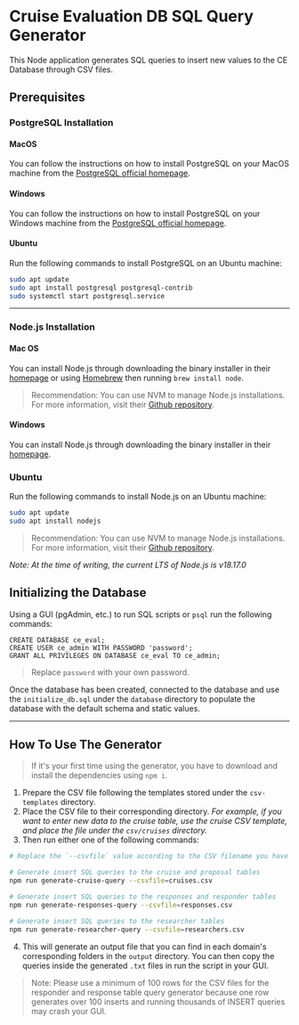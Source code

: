 # Cruise Evaluation DB SQL Query Generator
This Node application generates SQL queries to insert new values to the CE Database through CSV files.

## Prerequisites
### PostgreSQL Installation
#### MacOS
You can follow the instructions on how to install PostgreSQL on your MacOS machine from the [PostgreSQL official homepage](https://www.postgresql.org/download/macosx/).

#### Windows
You can follow the instructions on how to install PostgreSQL on your Windows machine from the [PostgreSQL official homepage](https://www.postgresql.org/download/windows/).

#### Ubuntu
Run the following commands to install PostgreSQL on an Ubuntu machine:
```bash
sudo apt update
sudo apt install postgresql postgresql-contrib
sudo systemctl start postgresql.service
```
___
### Node.js Installation
#### Mac OS
You can install Node.js through downloading the binary installer in their [homepage](https://nodejs.org/en) or using [Homebrew](https://brew.sh/) then running `brew install node`.

> Recommendation: You can use NVM to manage Node.js installations. For more information, visit their [Github repository](https://github.com/nvm-sh/nvm).

#### Windows
You can install Node.js through downloading the binary installer in their [homepage](https://nodejs.org/en).

### Ubuntu
Run the following commands to install Node.js on an Ubuntu machine:
```bash
sudo apt update
sudo apt install nodejs
```
> Recommendation: You can use NVM to manage Node.js installations. For more information, visit their [Github repository](https://github.com/nvm-sh/nvm).
> 
*Note: At the time of writing, the current LTS of Node.js is v18.17.0*

## Initializing the Database
Using a GUI (pgAdmin, etc.) to run SQL scripts or `psql` run the following commands:
```postgresql
CREATE DATABASE ce_eval;
CREATE USER ce_admin WITH PASSWORD 'password';
GRANT ALL PRIVILEGES ON DATABASE ce_eval TO ce_admin;
```
> Replace `password` with your own password.

Once the database has been created, connected to the database and use the `initialize_db.sql` under the `database` directory to populate the database with the default schema and static values.

---
## How To Use The Generator
> If it's your first time using the generator, you have to download and install the dependencies using `npm i`.

1. Prepare the CSV file following the templates stored under the `csv-templates` directory.
2. Place the CSV file to their corresponding directory. *For example, if you want to enter new data to the cruise table, use the cruise CSV template, and place the file under the `csv/cruises` directory.*
3. Then run either one of the following commands:
```bash
# Replace the `--csvfile` value according to the CSV filename you have created.

# Generate insert SQL queries to the cruise and proposal tables
npm run generate-cruise-query --csvfile=cruises.csv 

# Generate insert SQL queries to the responses and responder tables
npm run generate-responses-query --csvfile=responses.csv 

# Generate insert SQL queries to the researcher tables
npm run generate-researcher-query --csvfile=researchers.csv 
```
4. This will generate an output file that you can find in each domain's corresponding folders in the `output` directory.
You can then copy the queries inside the generated `.txt` files in run the script in your GUI.

> Note: Please use a minimum of 100 rows for the CSV files for the responder and response table query generator because one row generates over 100 inserts and running thousands of INSERT queries may crash your GUI.
